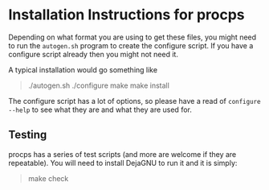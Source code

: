 Installation Instructions for procps
====================================
Depending on what format you are using to get these files, you
might need to run the `autogen.sh` program to create the
configure script. If you have a configure script already then
you might not need it.

A typical installation would go something like
> ./autogen.sh
> ./configure
> make
> make install

The configure script has a lot of options, so please have a read
of `configure --help` to see what they are and what they are used
for.

Testing
-------
procps has a series of test scripts (and more are welcome if they
are repeatable). You will need to install DejaGNU to run it and
it is simply:

> make check

